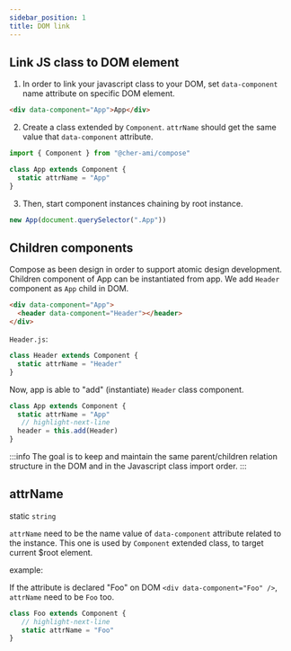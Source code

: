 ```yaml
---
sidebar_position: 1
title: DOM link
---
```


## Link JS class to DOM element

1. In order to link your javascript class to your DOM, set `data-component` name attribute on specific DOM element.

```html
<div data-component="App">App</div>
```

2. Create a class extended by `Component`.
   `attrName` should get the same value that `data-component` attribute.

```js
import { Component } from "@cher-ami/compose"

class App extends Component {
  static attrName = "App"
}
```

3. Then, start component instances chaining by root instance.

```js
new App(document.querySelector(".App"))
```

## Children components

Compose as been design in order to support atomic design development. Children component of App can be instantiated from app.
We add `Header` component as `App` child in DOM.

```html
<div data-component="App">
  <header data-component="Header"></header>
</div>
```

`Header.js`:

```js
class Header extends Component {
  static attrName = "Header"
}
```

Now, app is able to "add" (instantiate) `Header` class component.

```js
class App extends Component {
  static attrName = "App"
   // highlight-next-line
  header = this.add(Header)
}
```

:::info
The goal is to keep and maintain the same parent/children relation structure in the DOM and in the Javascript class import order.
:::

## attrName

static `string`

`attrName` need to be the name value of `data-component` attribute related to the instance.
This one is used by `Component` extended class, to target current $root element.

example:

If the attribute is declared "Foo" on DOM `<div data-component="Foo" />`, `attrName`
need to be `Foo` too.

```js
class Foo extends Component {
   // highlight-next-line
   static attrName = "Foo"
}
```
